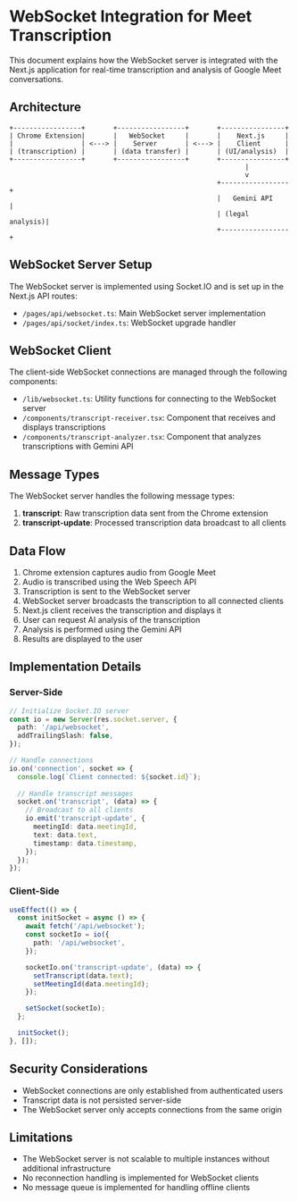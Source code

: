 # WebSocket Integration for Meet Transcription

This document explains how the WebSocket server is integrated with the Next.js application for real-time transcription and analysis of Google Meet conversations.

## Architecture

```
+-----------------+       +-----------------+       +----------------+
| Chrome Extension|       |   WebSocket     |       |    Next.js     |
|                 | <---> |    Server       | <---> |    Client      |
| (transcription) |       | (data transfer) |       | (UI/analysis)  |
+-----------------+       +-----------------+       +----------------+
                                                           |
                                                           v
                                                    +-----------------+
                                                    |   Gemini API    |
                                                    | (legal analysis)|
                                                    +-----------------+
```

## WebSocket Server Setup

The WebSocket server is implemented using Socket.IO and is set up in the Next.js API routes:

- `/pages/api/websocket.ts`: Main WebSocket server implementation
- `/pages/api/socket/index.ts`: WebSocket upgrade handler

## WebSocket Client

The client-side WebSocket connections are managed through the following components:

- `/lib/websocket.ts`: Utility functions for connecting to the WebSocket server
- `/components/transcript-receiver.tsx`: Component that receives and displays transcriptions
- `/components/transcript-analyzer.tsx`: Component that analyzes transcriptions with Gemini API

## Message Types

The WebSocket server handles the following message types:

1. **transcript**: Raw transcription data sent from the Chrome extension
2. **transcript-update**: Processed transcription data broadcast to all clients

## Data Flow

1. Chrome extension captures audio from Google Meet
2. Audio is transcribed using the Web Speech API
3. Transcription is sent to the WebSocket server
4. WebSocket server broadcasts the transcription to all connected clients
5. Next.js client receives the transcription and displays it
6. User can request AI analysis of the transcription
7. Analysis is performed using the Gemini API
8. Results are displayed to the user

## Implementation Details

### Server-Side

```typescript
// Initialize Socket.IO server
const io = new Server(res.socket.server, {
  path: '/api/websocket',
  addTrailingSlash: false,
});

// Handle connections
io.on('connection', socket => {
  console.log(`Client connected: ${socket.id}`);
  
  // Handle transcript messages
  socket.on('transcript', (data) => {
    // Broadcast to all clients
    io.emit('transcript-update', {
      meetingId: data.meetingId,
      text: data.text,
      timestamp: data.timestamp,
    });
  });
});
```

### Client-Side

```typescript
useEffect(() => {
  const initSocket = async () => {
    await fetch('/api/websocket');
    const socketIo = io({
      path: '/api/websocket',
    });

    socketIo.on('transcript-update', (data) => {
      setTranscript(data.text);
      setMeetingId(data.meetingId);
    });

    setSocket(socketIo);
  };

  initSocket();
}, []);
```

## Security Considerations

- WebSocket connections are only established from authenticated users
- Transcript data is not persisted server-side
- The WebSocket server only accepts connections from the same origin

## Limitations

- The WebSocket server is not scalable to multiple instances without additional infrastructure
- No reconnection handling is implemented for WebSocket clients
- No message queue is implemented for handling offline clients
